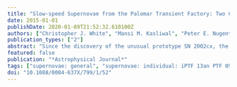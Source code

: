 ```yaml
---
title: "Slow-speed Supernovae from the Palomar Transient Factory: Two Channels"
date: 2015-01-01
publishDate: 2020-01-09T21:52:32.610100Z
authors: ["Christopher J. White", "Mansi M. Kasliwal", "Peter E. Nugent", "Avishay Gal-Yam", "D. Andrew Howell", "Mark Sullivan", "Ariel Goobar", "Anthony L. Piro", "Joshua S. Bloom", "Shrinivas R. Kulkarni", "Russ R. Laher", "Frank Masci", "Eran O. Ofek", "Jason Surace", "Sagi Ben-Ami", "Yi Cao", "S. Bradley Cenko", "Isobel M. Hook", "Jakob Jönsson", "Thomas Matheson", "Assaf Sternberg", "Robert M. Quimby", "Ofer Yaron"]
publication_types: ["2"]
abstract: "Since the discovery of the unusual prototype SN 2002cx, the eponymous class of Type I (hydrogen-poor) supernovae with low ejecta speeds has grown to include approximately two dozen members identified from several heterogeneous surveys, in some cases ambiguously. Here we present the results of a systematic study of 1077 Type I supernovae discovered by the Palomar Transient Factory, leading to nine new members of this peculiar class. Moreover, we find there are two distinct subclasses based on their spectroscopic, photometric, and host galaxy properties: ``SN 2002cx-like'' supernovae tend to be in later-type or more irregular hosts, have more varied and generally dimmer luminosities, have longer rise times, and lack a Ti II trough when compared to ``SN 2002es-like'' supernovae. None of our objects show helium, and we counter a previous claim of two such events. We also find that the occurrence rate of these transients relative to Type Ia supernovae is 5.6$_-3.8$$^+22$% (90% confidence), lower compared to earlier estimates. Combining our objects with the literature sample, we propose that these subclasses have two distinct physical origins."
featured: false
publication: "*Astrophysical Journal*"
tags: ["supernovae: general", "supernovae: individual: iPTF 13an PTF 09ego PTF 09eiy PTF 09eoi PTF 10xk PTF 10bvr PTF 10ujn PTF 10acdh PTF 11hyh SN 2002cx SN 2002es", "surveys", "techniques: spectroscopic", "Astrophysics - High Energy Astrophysical Phenomena"]
doi: "10.1088/0004-637X/799/1/52"
---
```


